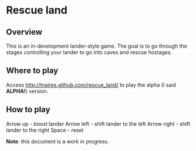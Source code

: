 Rescue land
===========

Overview
--------

This is an in-development lander-style game. The goal is to go through the stages controlling your lander to go into caves and rescue hostages.

Where to play
-------------

Access http://tnaires.github.com/rescue_land/ to play the alpha (I said **ALPHA!**) version.

How to play
-----------

Arrow up - boost lander
Arrow left - shift lander to the left
Arrow right - shift lander to the right
Space - reset


**Note**: this document is a work in progress.
